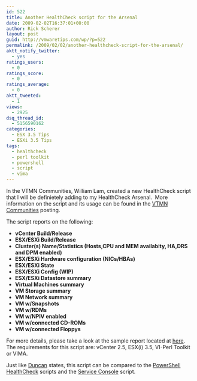 ```yaml
---
id: 522
title: Another HealthCheck script for the Arsenal
date: 2009-02-02T16:37:01+00:00
author: Rick Scherer
layout: post
guid: http://vmwaretips.com/wp/?p=522
permalink: /2009/02/02/another-healthcheck-script-for-the-arsenal/
aktt_notify_twitter:
  - yes
ratings_users:
  - 0
ratings_score:
  - 0
ratings_average:
  - 0
aktt_tweeted:
  - 1
views:
  - 2925
dsq_thread_id:
  - 5156590162
categories:
  - ESX 3.5 Tips
  - ESXi 3.5 Tips
tags:
  - healthcheck
  - perl toolkit
  - powershell
  - script
  - vima
---
```

In the VTMN Communities, William Lam, created a new HealthCheck script that I will be definietely adding to my HealthCheck Arsenal.  More information on the script and its usage can be found in the <a href="http://communities.vmware.com/docs/DOC-9420" target="_blank">VTMN Communities</a> posting.

The script reports on the following:

  * **vCenter Build/Release**
  * **ESX/ESXi Build/Release**
  * **Cluster(s) Name/Statistics (Hosts,CPU and MEM availabity, HA,DRS and DPM enabled)**
  * **ESX/ESXi Hardware configuration (NICs/HBAs)**
  * **ESX/ESXi State**
  * **ESX/ESXi Config (WIP)**
  * **ESX/ESXi Datastore summary**
  * **Virtual Machines summary**
  * **VM Storage summary**
  * **VM Network summary**
  * **VM w/Snapshots**
  * **VM w/RDMs**
  * **VM w/NPIV enabled**
  * **VM w/connected CD-ROMs**
  * **VM w/connected Floppys**

For more details, please take a look at the sample report located at <a href="http://engineering.ucsb.edu/%7Eduonglt/vmware/sample_health_report.html" target="_blank">here</a><span class="jive-link-external">. </span>The requirements for this script are: vCenter 2.5, ESX(i) 3.5, VI-Perl Toolkit or VIMA.

Just like <a href="http://www.yellow-bricks.com/2009/02/01/new-vmware-healthcheck-script/" target="_blank">Duncan</a> states, this script can be compared to the <a href="http://www.ivobeerens.nl/?p=256" target="_blank">PowerShell HealthCheck</a> scripts and the <a onclick="javascript:pageTracker._trackPageview('/outbound/article/sourceforge.net');" href="http://sourceforge.net/projects/esxhealthscript/">Service Console</a> script.